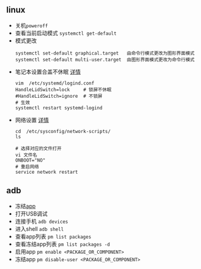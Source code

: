 ## linux
 * 关机`poweroff`
 * 查看当前启动模式 `systemctl get-default`
 * 模式更改
   ```
   systemctl set-default graphical.target   由命令行模式更改为图形界面模式
   systemctl set-default multi-user.target  由图形界面模式更改为命令行模式
   ```
 * 笔记本设置合盖不休眠 [详情](https://feishujun.blog.csdn.net/article/details/121534918?spm=1001.2101.3001.6661.1&utm_medium=distribute.pc_relevant_t0.none-task-blog-2%7Edefault%7ECTRLIST%7Edefault-1.pc_relevant_paycolumn_v2&depth_1-utm_source=distribute.pc_relevant_t0.none-task-blog-2%7Edefault%7ECTRLIST%7Edefault-1.pc_relevant_paycolumn_v2&utm_relevant_index=1)
   ```
   vim  /etc/systemd/logind.conf
   HandleLidSwitch=lock     # 锁屏不休眠
   #HandleLidSwitch=ignore  # 不锁屏
   # 生效
   systemctl restart systemd-logind
   ```
 * 网络设置 [详情](https://blog.csdn.net/yehuizhuang/article/details/79795603)
   ```
   cd  /etc/sysconfig/network-scripts/
   ls
   
   # 选择对应的文件打开
   vi 文件名
   ONBOOT="NO"
   # 重启网络
   service network restart
   ```

## adb
 * 冻结[app](https://ailitonia.com/archives/android%E6%89%8B%E6%9C%BA%E4%BD%BF%E7%94%A8adb%E5%86%BB%E7%BB%93-%E7%A6%81%E7%94%A8%E7%B3%BB%E7%BB%9F%E5%BA%94%E7%94%A8/)
 * 打开USB调试
 * 连接手机 `adb devices`
 * 进入shell `adb shell`
 * 查看app列表 `pm list packages`
 * 查看冻结app列表 `pm list packages -d`
 * 启用app `pm enable <PACKAGE_OR_COMPONENT>`
 * 冻结app `pm disable-user <PACKAGE_OR_COMPONENT>`
